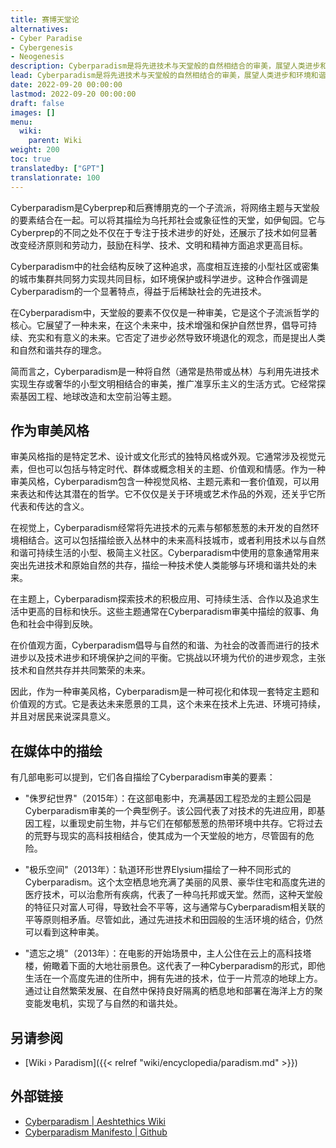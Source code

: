 ```yaml
---
title: 赛博天堂论
alternatives:
- Cyber Paradise
- Cybergenesis
- Neogenesis
description: Cyberparadism是将先进技术与天堂般的自然相结合的审美，展望人类进步和环境和谐可持续共存的未来。
lead: Cyberparadism是将先进技术与天堂般的自然相结合的审美，展望人类进步和环境和谐可持续共存的未来。
date: 2022-09-20 00:00:00
lastmod: 2022-09-20 00:00:00
draft: false
images: []
menu:
  wiki:
    parent: Wiki
weight: 200
toc: true
translatedby: ["GPT"]
translationrate: 100
---
```


Cyberparadism是Cyberprep和后赛博朋克的一个子流派，将网络主题与天堂般的要素结合在一起。可以将其描绘为乌托邦社会或象征性的天堂，如伊甸园。它与Cyberprep的不同之处不仅在于专注于技术进步的好处，还展示了技术如何显著改变经济原则和劳动力，鼓励在科学、技术、文明和精神方面追求更高目标。

Cyberparadism中的社会结构反映了这种追求，高度相互连接的小型社区或密集的城市集群共同努力实现共同目标，如环境保护或科学进步。这种合作强调是Cyberparadism的一个显著特点，得益于后稀缺社会的先进技术。

在Cyberparadism中，天堂般的要素不仅仅是一种审美，它是这个子流派哲学的核心。它展望了一种未来，在这个未来中，技术增强和保护自然世界，倡导可持续、充实和有意义的未来。它否定了进步必然导致环境退化的观念，而是提出人类和自然和谐共存的理念。

简而言之，Cyberparadism是一种将自然（通常是热带或丛林）与利用先进技术实现生存或奢华的小型文明相结合的审美，推广准享乐主义的生活方式。它经常探索基因工程、地球改造和太空前沿等主题。

## 作为审美风格

审美风格指的是特定艺术、设计或文化形式的独特风格或外观。它通常涉及视觉元素，但也可以包括与特定时代、群体或概念相关的主题、价值观和情感。作为一种审美风格，Cyberparadism包含一种视觉风格、主题元素和一套价值观，可以用来表达和传达其潜在的哲学。它不仅仅是关于环境或艺术作品的外观，还关乎它所代表和传达的含义。

在视觉上，Cyberparadism经常将先进技术的元素与郁郁葱葱的未开发的自然环境相结合。这可以包括描绘嵌入丛林中的未来高科技城市，或者利用技术以与自然和谐可持续生活的小型、极简主义社区。Cyberparadism中使用的意象通常用来突出先进技术和原始自然的共存，描绘一种技术使人类能够与环境和谐共处的未来。

在主题上，Cyberparadism探索技术的积极应用、可持续生活、合作以及追求生活中更高的目标和快乐。这些主题通常在Cyberparadism审美中描绘的叙事、角色和社会中得到反映。

在价值观方面，Cyberparadism倡导与自然的和谐、为社会的改善而进行的技术进步以及技术进步和环境保护之间的平衡。它挑战以环境为代价的进步观念，主张技术和自然共存并共同繁荣的未来。

因此，作为一种审美风格，Cyberparadism是一种可视化和体现一套特定主题和价值观的方式。它是表达未来愿景的工具，这个未来在技术上先进、环境可持续，并且对居民来说深具意义。

## 在媒体中的描绘

有几部电影可以提到，它们各自描绘了Cyberparadism审美的要素：

- "侏罗纪世界"（2015年）：在这部电影中，充满基因工程恐龙的主题公园是Cyberparadism审美的一个典型例子。该公园代表了对技术的先进应用，即基因工程，以重现史前生物，并与它们在郁郁葱葱的热带环境中共存。它将过去的荒野与现实的高科技相结合，使其成为一个天堂般的地方，尽管固有的危险。

- "极乐空间"（2013年）：轨道环形世界Elysium描绘了一种不同形式的Cyberparadism。这个太空栖息地充满了美丽的风景、豪华住宅和高度先进的医疗技术，可以治愈所有疾病，代表了一种乌托邦或天堂。然而，这种天堂般的特征只对富人可得，导致社会不平等，这与通常与Cyberparadism相关联的平等原则相矛盾。尽管如此，通过先进技术和田园般的生活环境的结合，仍然可以看到这种审美。

- "遗忘之境"（2013年）：在电影的开始场景中，主人公住在云上的高科技塔楼，俯瞰着下面的大地壮丽景色。这代表了一种Cyberparadism的形式，即他生活在一个高度先进的住所中，拥有先进的技术，位于一片荒凉的地球上方。通过让自然繁荣发展、在自然中保持良好隔离的栖息地和部署在海洋上方的聚变能发电机，实现了与自然的和谐共处。

## 另请参阅

- [Wiki › Paradism]({{< relref "wiki/encyclopedia/paradism.md" >}})

## 外部链接

- [Cyberparadism | Aeshtethics Wiki](https://aesthetics.fandom.com/wiki/Cyberparadism)
- [Cyberparadism Manifesto | Github](https://github.com/zarazinsfuss/cyberparadism-manifesto/blob/main/README.md)
